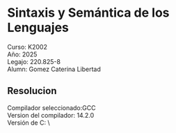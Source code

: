 # Sintaxis y Semántica de los Lenguajes
Curso: K2002\
Año: 2025\
Legajo: 220.825-8\
Alumn: Gomez Caterina Libertad

## Resolucion
Compilador seleccionado:GCC \
Version del compilador: 14.2.0\
Versión de C: \
